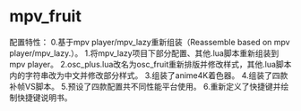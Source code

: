# mpv_fruit
配置特性：
0.基于mpv player/mpv_lazy重新组装（Reassemble based on mpv player/mpv_lazy.）。
1.将mpv_lazy项目下部分配置、其他.lua脚本重新组装到mpv player。
2.osc_plus.lua改名为osc_fruit重新排版并修改样式，其他.lua脚本内的字符串改为中文并修改部分样式。
3.组装了anime4K着色器。
4.组装了四款补帧VS脚本。
5.预设了四款配置共不同性能平台使用。
6.重新定义了快捷键并绘制快捷键说明书。

